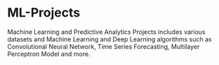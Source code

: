 # ML-Projects
Machine Learning and Predictive Analytics Projects includes various datasets and Machine Learning and Deep Learning algorithms such as Convolutional Neural Network, Time Series Forecasting, Multilayer Perceptron Model and more. 
